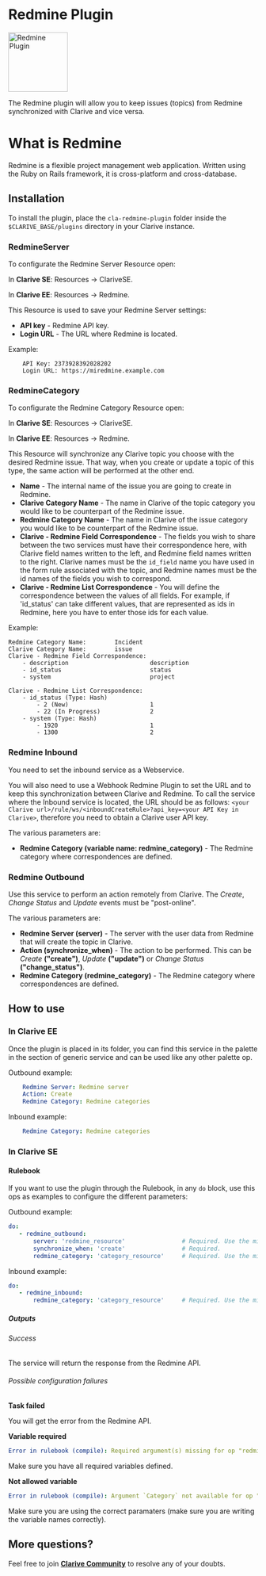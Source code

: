 # Redmine Plugin

<img src="https://cdn.rawgit.com/clarive/cla-redmine-plugin/master/public/icon/redmine.svg?sanitize=true" alt="Redmine Plugin" title="Redmine Plugin" width="120" height="120">

The Redmine plugin will allow you to keep issues (topics) from Redmine synchronized with Clarive and vice versa.

# What is Redmine 

Redmine is a flexible project management web application. Written using the Ruby on Rails framework, it is cross-platform and cross-database.

## Installation

To install the plugin, place the `cla-redmine-plugin` folder inside the `$CLARIVE_BASE/plugins` directory in your Clarive
instance.

### RedmineServer

To configurate the Redmine Server Resource open:

In **Clarive SE**: Resources -> ClariveSE.

In **Clarive EE**: Resources -> Redmine.

This Resource is used to save your Redmine Server settings:

- **API key** - Redmine API key.
- **Login URL** - The URL where Redmine is located.

Example:
        
        API Key: 2373928392028202
        Login URL: https://miredmine.example.com

### RedmineCategory

To configurate the Redmine Category Resource open:

In **Clarive SE**: Resources -> ClariveSE.

In **Clarive EE**: Resources -> Redmine.

This Resource will synchronize any Clarive topic you choose with the desired Redmine issue. That way, when you create or
update a topic of this type, the same action will be performed at the other end.

- **Name** - The internal name of the issue you are going to create in Redmine.
- **Clarive Category Name** - The name in Clarive of the topic category you would like to be counterpart of the Redmine
  issue.
- **Redmine Category Name** - The name in Clarive of the issue category you would like to be counterpart of the Redmine
  issue.
- **Clarive - Redmine Field Correspondence** - The fields you wish to share between the two services must have their
  correspondence here, with Clarive field names written to the left, and Redmine field names written to the right.
Clarive names must be the `id_field` name you have used in the form rule associated with the topic, and Redmine names
must be the id names of the fields you wish to correspond.
- **Clarive - Redmine List Correspondence** - You will define the correspondence between the values of all fields. For
  example, if 'id_status' can take different values, that are represented as ids in Redmine, here you have to enter
those ids for each value.

Example:

    Redmine Category Name:        Incident
    Clarive Category Name:        issue
    Clarive - Redmine Field Correspondence:
        - description                       description
        - id_status                         status
        - system                            project
        
    Clarive - Redmine List Correspondence:
        - id_status (Type: Hash)
            - 2 (New)                       1
            - 22 (In Progress)              2
        - system (Type: Hash)
            - 1920                          1
            - 1300                          2

### Redmine Inbound

You need to set the inbound service as a Webservice.

You will also need to use a Webhook Redmine Plugin to set the URL and to keep this synchronization between Clarive and
Redmine. To call the service where the Inbound service is located, the URL should be as follows: `<your Clarive
url>/rule/ws/<inboundCreateRule>?api_key=<your API Key in Clarive>`, therefore you need to obtain a Clarive user API
key.

The various parameters are:

- **Redmine Category (variable name: redmine_category)** - The Redmine category where correspondences are defined.

### Redmine Outbound

Use this service to perform an action remotely from Clarive. The *Create*, *Change Status* and *Update* events must be
"post-online".

The various parameters are:

- **Redmine Server (server)** - The server with the user data from Redmine that will create the topic in Clarive.
- **Action (synchronize_when)** - The action to be performed. This can be *Create* **("create")**, *Update* **("update")** or *Change Status* **("change_status")**.
- **Redmine Category (redmine_category)** - The Redmine category where correspondences are defined.

## How to use

### In Clarive EE

Once the plugin is placed in its folder, you can find this service in the palette in the section of generic service and can be used like any other palette op.

Outbound example:

```yaml
    Redmine Server: Redmine server
    Action: Create
    Redmine Category: Redmine categories
``` 

Inbound example:

```yaml
    Redmine Category: Redmine categories
``` 

### In Clarive SE

#### Rulebook

If you want to use the plugin through the Rulebook, in any `do` block, use this ops as examples to configure the different parameters:

Outbound example:

```yaml
do:
   - redmine_outbound:
       server: 'redmine_resource'                # Required. Use the mid set to the resource you created 
       synchronize_when: 'create'                # Required.
       redmine_category: 'category_resource'     # Required. Use the mid set to the resource you created 
``` 

Inbound example:

```yaml
do:
   - redmine_inbound:
       redmine_category: 'category_resource'     # Required. Use the mid set to the resource you created 
```

##### Outputs

###### Success

The service will return the response from the Redmine API.

###### Possible configuration failures

**Task failed**

You will get the error from the Redmine API.

**Variable required**

```yaml
Error in rulebook (compile): Required argument(s) missing for op "redmine_outbound": "server"
```

Make sure you have all required variables defined.

**Not allowed variable**

```yaml
Error in rulebook (compile): Argument `Category` not available for op "redmine_inbound"
```

Make sure you are using the correct paramaters (make sure you are writing the variable names correctly).

## More questions?

Feel free to join **[Clarive Community](https://community.clarive.com/)** to resolve any of your doubts.
